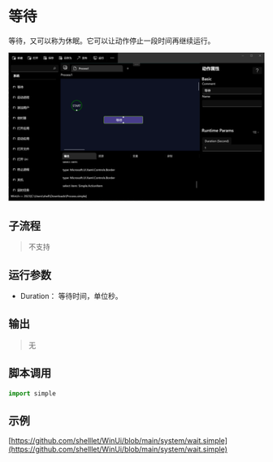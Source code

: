 # 等待 

等待，又可以称为休眠。它可以让动作停止一段时间再继续运行。

![action](./images/03.png ':size=90%')


## 子流程

> 不支持

## 运行参数

* Duration： 等待时间，单位秒。

## 输出

>    无

## 脚本调用

```python
import simple

```

## 示例

[https://github.com/shelllet/WinUi/blob/main/system/wait.simple](https://github.com/shelllet/WinUi/blob/main/system/wait.simple)
